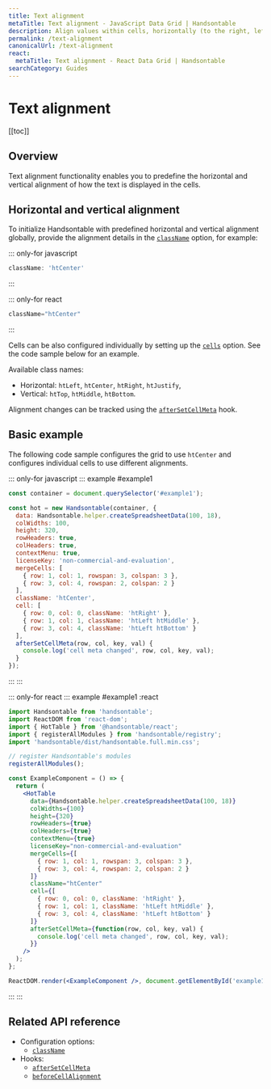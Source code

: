 ```yaml
---
title: Text alignment
metaTitle: Text alignment - JavaScript Data Grid | Handsontable
description: Align values within cells, horizontally (to the right, left, center, or justifying them), and vertically (to the top, middle, or bottom of the cell).
permalink: /text-alignment
canonicalUrl: /text-alignment
react:
  metaTitle: Text alignment - React Data Grid | Handsontable
searchCategory: Guides
---
```


# Text alignment

[[toc]]

## Overview

Text alignment functionality enables you to predefine the horizontal and vertical alignment of how the text is displayed in the cells.

## Horizontal and vertical alignment

To initialize Handsontable with predefined horizontal and vertical alignment globally, provide the alignment details in the [`className`](@/api/options.md#classname) option, for example:

::: only-for javascript
```js
className: 'htCenter'
```
:::

::: only-for react
```jsx
className="htCenter"
```
:::

Cells can be also configured individually by setting up the [`cells`](@/api/options.md#cells) option. See the code sample below for an example.

Available class names:

* Horizontal: `htLeft`, `htCenter`, `htRight`, `htJustify`,
* Vertical: `htTop`, `htMiddle`, `htBottom`.

Alignment changes can be tracked using the [`afterSetCellMeta`](@/api/hooks.md#aftersetcellmeta) hook.

## Basic example

The following code sample configures the grid to use `htCenter` and configures individual cells to use different alignments.

::: only-for javascript
::: example #example1
```js
const container = document.querySelector('#example1');

const hot = new Handsontable(container, {
  data: Handsontable.helper.createSpreadsheetData(100, 18),
  colWidths: 100,
  height: 320,
  rowHeaders: true,
  colHeaders: true,
  contextMenu: true,
  licenseKey: 'non-commercial-and-evaluation',
  mergeCells: [
    { row: 1, col: 1, rowspan: 3, colspan: 3 },
    { row: 3, col: 4, rowspan: 2, colspan: 2 }
  ],
  className: 'htCenter',
  cell: [
    { row: 0, col: 0, className: 'htRight' },
    { row: 1, col: 1, className: 'htLeft htMiddle' },
    { row: 3, col: 4, className: 'htLeft htBottom' }
  ],
  afterSetCellMeta(row, col, key, val) {
    console.log('cell meta changed', row, col, key, val);
  }
});
```
:::
:::

::: only-for react
::: example #example1 :react
```jsx
import Handsontable from 'handsontable';
import ReactDOM from 'react-dom';
import { HotTable } from '@handsontable/react';
import { registerAllModules } from 'handsontable/registry';
import 'handsontable/dist/handsontable.full.min.css';

// register Handsontable's modules
registerAllModules();

const ExampleComponent = () => {
  return (
    <HotTable
      data={Handsontable.helper.createSpreadsheetData(100, 18)}
      colWidths={100}
      height={320}
      rowHeaders={true}
      colHeaders={true}
      contextMenu={true}
      licenseKey="non-commercial-and-evaluation"
      mergeCells={[
        { row: 1, col: 1, rowspan: 3, colspan: 3 },
        { row: 3, col: 4, rowspan: 2, colspan: 2 }
      ]}
      className="htCenter"
      cell={[
        { row: 0, col: 0, className: 'htRight' },
        { row: 1, col: 1, className: 'htLeft htMiddle' },
        { row: 3, col: 4, className: 'htLeft htBottom' }
      ]}
      afterSetCellMeta={function(row, col, key, val) {
        console.log('cell meta changed', row, col, key, val);
      }}
    />
  );
};

ReactDOM.render(<ExampleComponent />, document.getElementById('example1'));
```
:::
:::


## Related API reference

- Configuration options:
  - [`className`](@/api/options.md#classname)
- Hooks:
  - [`afterSetCellMeta`](@/api/hooks.md#aftersetcellmeta)
  - [`beforeCellAlignment`](@/api/hooks.md#beforecellalignment)
